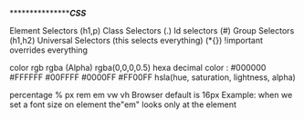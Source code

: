
******************************************CSS***************************
<!-- Selectors -->
Element Selectors (h1,p)
Class Selectors (.)
Id selectors (#)
Group Selectors (h1,h2)
Universal Selectors (this selects everything) (*{})
!important overrides everything

<!-- Colors -->
color
rgb
rgba (Alpha) rgba(0,0,0,0.5)
hexa decimal color : #000000 #FFFFFF #00FFFF #0000FF #FF00FF 
hsla(hue, saturation, lightness, alpha)

<!-- /* Css Units & Sizes */ -->
percentage %
px
rem
em
vw
vh
Browser default is 16px
Example: when we set a font size on element the"em" looks only at the element

<!-- Box Modal -->


